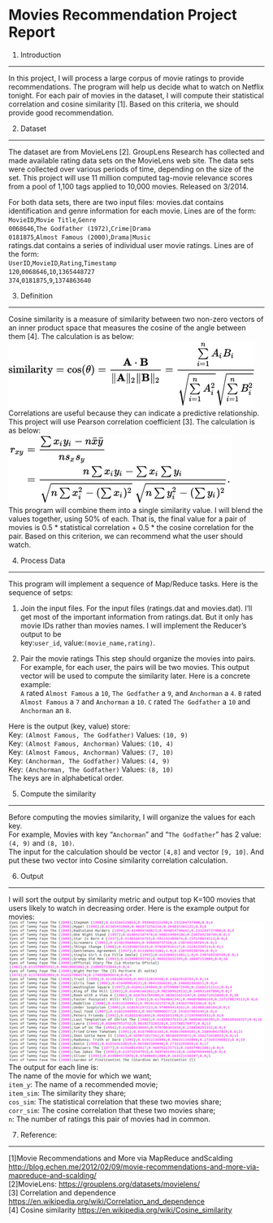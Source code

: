 Movies Recommendation Project Report
====
1. Introduction
------- 
In this project, I will process a large corpus of movie ratings to provide recommendations. The program will help us decide what to watch on Netflix tonight. For each pair of movies in the dataset, I will compute their statistical correlation and cosine similarity [1]. Based on this criteria, we should provide good recommendation.

2. Dataset
------- 
The dataset are from MovieLens [2]. GroupLens Research has collected and made available
rating data sets on the MovieLens web site. The data sets were collected over various periods of
time, depending on the size of the set. This project will use 11 million computed tag-movie
relevance scores from a pool of 1,100 tags applied to 10,000 movies. Released on 3/2014.

For both data sets, there are two input files:
movies.dat contains identification and genre information for each movie.
Lines are of the form:  
`MovieID`,`Movie Title`,`Genre`  
`0068646`,`The Godfather (1972)`,`Crime|Drama`  
`0181875`,`Almost Famous (2000)`,`Drama|Music`  
ratings.dat contains a series of individual user movie ratings.
Lines are of the form:  
`UserID`,`MovieID`,`Rating`,`Timestamp`  
`120`,`0068646`,`10`,`1365448727`  
`374`,`0181875`,`9`,`1374863640`  

3. Definition
------- 
Cosine similarity is a measure of similarity between two non-zero vectors of an inner product space that measures the cosine of the angle between them [4]. The calculation is as below:  
![](https://github.com/Young768/Movies-Recommendation/blob/master/cos.png)  
Correlations are useful because they can indicate a predictive relationship. 
This project will use Pearson correlation coefficient [3]. The calculation is as below:  
![](https://github.com/Young768/Movies-Recommendation/blob/master/corre.png)  
This program will combine them into a  single similarity value. I will blend the values  together, using 50% of  each.  That  is, the final  value  for  a   pair  of movies  is    0.5  *   statistical  correlation  +   0.5  * the  cosine  correlation  for  the  pair. Based on this criterion, we can recommend what the user should watch. 

4. Process Data
-----
This program will implement a sequence of Map/Reduce tasks. Here is the sequence of setps:
1. Join the input files.
For the input files (ratings.dat  and  movies.dat). I’ll get most of the important information from ratings.dat. But it only has movie IDs rather than movies names. I will implement the Reducer’s output to be  
key:`user_id`, value:`(movie_name,rating)`.

2. Pair the movie ratings
This step should organize the movies into pairs. For example, for each user, the pairs will be two movies. This output vector will be used to compute the similarity later.
Here is a concrete example:  
`A` rated `Almost Famous` a `10`, `The Godfather` a `9`, and `Anchorman` a `4`. 
`B` rated  `Almost Famous` a `7` and `Anchorman` a `10`. 
`C` rated `The Godfather` a `10` and `Anchorman` an `8`. 

Here is the output (key, value) store:  
Key: `(Almost Famous, The Godfather)` Values: `(10, 9)`   
Key: `(Almost Famous, Anchorman)` Values: `(10, 4)`  
Key: `(Almost Famous, Anchorman)` Values: `(7, 10)`   
Key: `(Anchorman, The Godfather)` Values: `(4, 9)`  
Key: `(Anchorman, The Godfather)` Values: `(8, 10)`   
The keys are in alphabetical order.

5. Compute the similarity
------- 
Before computing the movies similarity, I will organize the values for each key.  
For example, Movies with key “`Anchorman`” and “`The Godfather`” has 2 value:`(4, 9)` and `(8, 10)`.  
The input for the calculation should be vector `[4,8]` and vector `[9, 10]`. And put these two vector into Cosine similarity correlation calculation.





 
6. Output
------- 

I will sort  the  output  by  similarity  metric  and output top K=100 movies that users likely to watch in decreasing order.
Here is the example output for movies:
![](https://github.com/Young768/Movies-Recommendation/blob/master/Screenshot%20from%202017-12-04%2017-47-11.png)
The output for each line is:  
The name of the movie for which we want;  
`item_y`: The name of a recommended movie;  
`item_sim`: The similarity they share;  
`cos_sim`: The statistical correlation that these two movies share;  
`corr_sim`: The cosine correlation that these two movies share;  
`n`: The number of ratings this pair of movies had in common.


7. Reference:
------- 
[1]Movie Recommendations and More via MapReduce andScalding http://blog.echen.me/2012/02/09/movie-recommendations-and-more-via-mapreduce-and-scalding/  
[2]MovieLens: https://grouplens.org/datasets/movielens/  
[3] Correlation and dependence https://en.wikipedia.org/wiki/Correlation_and_dependence  
[4] Cosine similarity https://en.wikipedia.org/wiki/Cosine_similarity  
